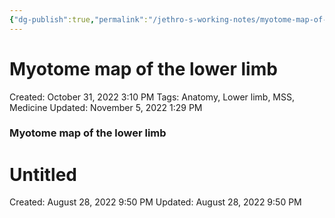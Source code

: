 ```yaml
---
{"dg-publish":true,"permalink":"/jethro-s-working-notes/myotome-map-of-the-lower-limb/","dgPassFrontmatter":true}
---
```



# Myotome map of the lower limb

Created: October 31, 2022 3:10 PM
Tags: Anatomy, Lower limb, MSS, Medicine
Updated: November 5, 2022 1:29 PM

### Myotome map of the lower limb


<div class="transclusion internal-embed is-loaded"><div class="markdown-embed">





# Untitled

Created: August 28, 2022 9:50 PM
Updated: August 28, 2022 9:50 PM

</div></div>
